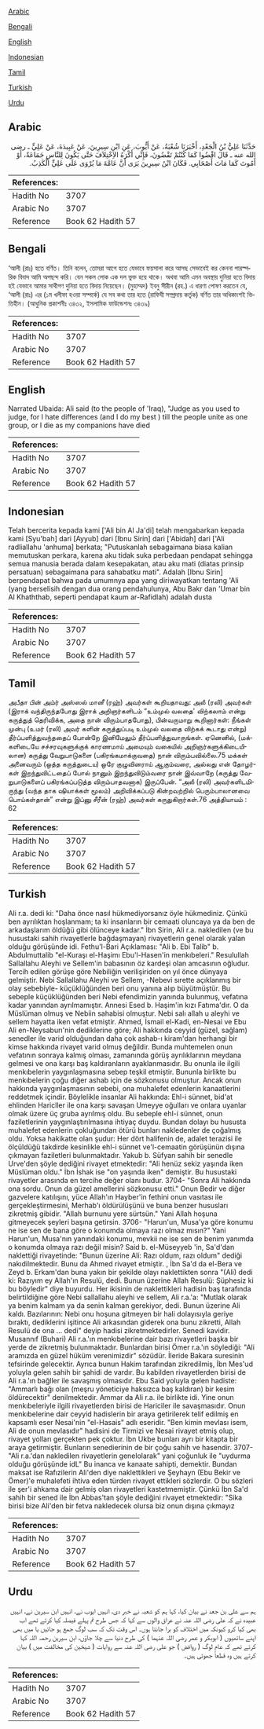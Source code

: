 [Arabic](#arabic)

[Bengali](#bengali)

[English](#english)

[Indonesian](#indonesian)

[Tamil](#tamil)

[Turkish](#turkish)

[Urdu](#urdu)

## Arabic


<div dir="rtl" lang="ar" style={{fontSize:'larger',backgroundColor:'#f8f9fa',padding:20}}>
حَدَّثَنَا عَلِيُّ بْنُ الْجَعْدِ، أَخْبَرَنَا شُعْبَةُ، عَنْ أَيُّوبَ، عَنِ ابْنِ سِيرِينَ، عَنْ عَبِيدَةَ، عَنْ عَلِيٍّ ـ رضى الله عنه ـ قَالَ اقْضُوا كَمَا كُنْتُمْ تَقْضُونَ، فَإِنِّي أَكْرَهُ الاِخْتِلاَفَ حَتَّى يَكُونَ لِلنَّاسِ جَمَاعَةٌ، أَوْ أَمُوتَ كَمَا مَاتَ أَصْحَابِي‏.‏ فَكَانَ ابْنُ سِيرِينَ يَرَى أَنَّ عَامَّةَ مَا يُرْوَى عَلَى عَلِيٍّ الْكَذِبُ‏.‏
</div>
<div style={{backgroundColor:'#f8f9fa',padding:20, marginBottom: 10}}><table> <thead> <tr> <th>References:</th> <th></th> </tr> </thead> <tbody><tr><td>Hadith No</td><td>3707</td></tr><tr><td>Arabic No</td><td>3707</td></tr><tr><td>Reference</td><td>Book 62 Hadith 57</td></tr></tbody></table></div>

## Bengali


<div dir="ltr" lang="bn" style={{fontSize:'larger',backgroundColor:'#f8f9fa',padding:20}}>
‘আলী (রাঃ) হতে বর্ণিত। তিনি বলেন, তোমরা আগে হতে যেভাবে ফয়সালা করে আসছ সেভাবেই কর কেননা পারস্পরিক বিবাদ আমি অপছন্দ করি। যেন সকল লোক এক দল ভুক্ত হয়ে থাকে। অথবা আমি এমন অবস্থায় দুনিয়া হতে বিদায় হই যেভাবে আমার সাথীগণ দুনিয়া হতে বিদায় নিয়েছেন। (মুহাম্মদ) ইবনু সীরীন (রহ.) এ ধারণা পোষণ করতেন যে, ‘আলী (রাঃ) এর (১ম খলীফা হওয়া সম্পর্কে) যে সব কথা তার হতে (রাফিযী সম্প্রদায় কর্তৃক) বর্ণিত তার অধিকাংশই ভিত্তিহীন। (আধুনিক প্রকাশনীঃ ৩৪৩২, ইসলামিক ফাউন্ডেশনঃ ৩৪৩৯)
</div>
<div style={{backgroundColor:'#f8f9fa',padding:20, marginBottom: 10}}><table> <thead> <tr> <th>References:</th> <th></th> </tr> </thead> <tbody><tr><td>Hadith No</td><td>3707</td></tr><tr><td>Arabic No</td><td>3707</td></tr><tr><td>Reference</td><td>Book 62 Hadith 57</td></tr></tbody></table></div>

## English


<div dir="ltr" lang="en" style={{fontSize:'larger',backgroundColor:'#f8f9fa',padding:20}}>
Narrated Ubaida: Ali said (to the people of 'Iraq), "Judge as you used to judge, for I hate differences (and I do my best ) till the people unite as one group, or I die as my companions have died
</div>
<div style={{backgroundColor:'#f8f9fa',padding:20, marginBottom: 10}}><table> <thead> <tr> <th>References:</th> <th></th> </tr> </thead> <tbody><tr><td>Hadith No</td><td>3707</td></tr><tr><td>Arabic No</td><td>3707</td></tr><tr><td>Reference</td><td>Book 62 Hadith 57</td></tr></tbody></table></div>

## Indonesian


<div dir="ltr" lang="id" style={{fontSize:'larger',backgroundColor:'#f8f9fa',padding:20}}>
Telah bercerita kepada kami ['Ali bin Al Ja'di] telah mengabarkan kepada kami [Syu'bah] dari [Ayyub] dari [Ibnu Sirin] dari ['Abidah] dari ['Ali radliallahu 'anhuma] berkata; "Putuskanlah sebagaimana biasa kalian memutuskan perkara, karena aku tidak suka perbedaan pendapat sehingga semua manusia berada dalam kesepakatan, atau aku mati (diatas prinsip persatuan) sebagaimana para sahabatku mati". Adalah [Ibnu Sirin] berpendapat bahwa pada umumnya apa yang diriwayatkan tentang 'Ali (yang berselisih dengan dua orang pendahulunya, Abu Bakr dan 'Umar bin Al Khaththab, seperti pendapat kaum ar-Rafidlah) adalah dusta
</div>
<div style={{backgroundColor:'#f8f9fa',padding:20, marginBottom: 10}}><table> <thead> <tr> <th>References:</th> <th></th> </tr> </thead> <tbody><tr><td>Hadith No</td><td>3707</td></tr><tr><td>Arabic No</td><td>3707</td></tr><tr><td>Reference</td><td>Book 62 Hadith 57</td></tr></tbody></table></div>

## Tamil


<div dir="ltr" lang="ta" style={{fontSize:'larger',backgroundColor:'#f8f9fa',padding:20}}>
அபீதா பின் அம்ர் அஸ்ஸல் மானீ (ரஹ்) அவர்கள் கூறியதாவது: அலீ (ரலி) அவர்கள் (இராக் வந்திருந்தபோது இராக் அறிஞர்களிடம் “உம்முல் வலதை' விற்கலாம் என்று கருத்துத் தெரிவிக்க, அதை நான் விரும்பாதபோது), பின்வருமாறு கூறினார்கள்: நீங்கள் முன்பு (உமர் (ரலி) அவர் களின் கருத்துப்படி உம்முல் வலதை விற்கக் கூடாது என்று) தீர்ப்பளித்துவந்ததைப் போன்றே இனிமேலும் தீர்ப்பளித்துவாருங்கள். ஏனெனில், (மக்களிடையே சச்சரவுகளுக்குக் காரணமாய் அமையும் வகையில் அறிஞர்களுக்கிடையிலான) கருத்து வேறுபாடுகளை (பகிரங்கமாக்குவதை) நான் விரும்பவில்லை.75 மக்கள் அனைவரும் (ஒத்த கருத்துடைய) ஒரே குழுவினராய் ஆகும்வரை, அல்லது என் தோழர்கள் இறந்துவிட்டதைப் போல் நானும் இறந்துவிடும்வரை நான் இவ்வாறே (கருத்து வேறுபாடுகளைப் பகிரங்கப்படுத்த விரும்பாதவனாக) இருப்பேன். “அலீ (ரலி) அவர்களிடமிருந்து (வந்த தாக ஷியாக்கள் மூலம்) அறிவிக்கப்படு கின்றவற்றில் பெரும்பாலானவை பொய்கள்தான்” என்று இப்னு சீரீன் (ரஹ்) அவர்கள் கருதுகிறார்கள்.76 அத்தியாயம் : 62
</div>
<div style={{backgroundColor:'#f8f9fa',padding:20, marginBottom: 10}}><table> <thead> <tr> <th>References:</th> <th></th> </tr> </thead> <tbody><tr><td>Hadith No</td><td>3707</td></tr><tr><td>Arabic No</td><td>3707</td></tr><tr><td>Reference</td><td>Book 62 Hadith 57</td></tr></tbody></table></div>

## Turkish


<div dir="ltr" lang="tr" style={{fontSize:'larger',backgroundColor:'#f8f9fa',padding:20}}>
Ali r.a. dedi ki: "Daha önce nasıl hükmediyorsanız öyle hükmediniz. Çünkü ben ayrılıktan hoşlanmam; ta ki insanların bir cemaati oluncaya ya da ben de arkadaşlarım öldüğü gibi ölünceye kadar." İbn Sirin, Ali r.a. nakledilen (ve bu husustaki sahih rivayetlerle bağdaşmayan) rivayetlerin genel olarak yalan olduğu görüşünde idi. Fethu'l-Bari Açıklaması: "Ali b. Ebi Talib" b. Abdulmuttalib "el-Kuraşı el-Haşimı Ebu'l-Hasen'in menkıbeleri." Resulullah Sallallahu Aleyhi ve Sellem'in babasının öz kardeşi olan amcasının oğludur. Tercih edilen görüşe göre Nebiliğin verilişiriden on yıl önce dünyaya gelmiştir. Nebi Sallallahu Aleyhi ve Sellem, -Nebevi sırette açıklanmış bir olay sebebiyle- küçüklüğünden beri onu yanına alıp büyütmüştür. Bu sebeple küçüklüğünden beri Nebi efendimizin yanında bulunmuş, vefatına kadar yanından ayrılmamıştır. Annesi Esed b. Haşim'in kızı Fatıma'dır. O da Müslüman olmuş ve Nebiin sahabisi olmuştur. Nebi salı allah u aleyhi ve sellem hayatta iken vefat etmiştir. Ahmed, İsmail el-Kadi, en-Nesai ve Ebu Ali en-Neysaburı'nin dediklerine göre; Ali hakkında ceyyid (güzel, sağlam) senedler ile varid olduğundan daha çok ashab-ı kiram'dan herhangi bir kimse hakkında rivayet varid olmuş değildir. Bunda muhtemelen onun vefatının sonraya kalmış olması, zamanında görüş ayrılıklarının meydana gelmesi ve ona karşı baş kaldıranların ayaklanmasıdır. Bu onunla ile ilgili menkıbelerin yaygınlaşmasına sebep teşkil etmiştir. Bununla birlikte bu menkıbelerin çoğu diğer ashab için de sözkonusu olmuştur. Ancak onun hakkında yaygınlaşmasının sebebi, ona muhalefet edenlerin kanaatlerini reddetmek içindir. Böylelikle insanlar Ali hakkında: Ehl-i sünnet, bid'at ehlinden Haricller ile ona karşı savaşan Umeyye oğulları ve onlara uyanlar olmak üzere üç gruba ayrılmış oldu. Bu sebeple ehl-i sünnet, onun faziletlerinin yaygınlaştırılmasına ihtiyaç duydu. Bundan dolayı bu hususta muhalefet edenlerin çokluğundan ötürü bunları nakledenler de çoğalmış oldu. Yoksa hakikatte olan şudur: Her dört halifenin de, adalet terazisi ile ölçüldüğü takdirde kesinlikle ehl-i sünnet ve'l-cemaatin görüşünün dışına çıkmayan faziletleri bulunmaktadır. Yakub b. Süfyan sahih bir senedIe Urve'den şöyle dediğini rivayet etmektedir: "Ali henüz sekiz yaşında iken Müslüman oldu." İbn İshak ise "on yaşında iken" demiştir. Bu husustaki rivayetler arasında en tercihe değer olanı budur. 3704- "Sonra Ali hakkında ona sordu. Onun da güzel amellerini sözkonusu etti." Onun Bedir ve diğer gazvelere katılışını, yüce Allah'ın Hayber'in fethini onun vasıtası ile gerçekleştirmesini, Merhab'ı öldürülüşünü ve buna benzer hususları zikretmiş gibidir. "Allah burnunu yere sürtsün." Yani Allah hoşuna gitmeyecek şeyleri başına getirsin. 3706- "Harun'un, Musa'ya göre konumu ne ise sen de bana göre o konumda olmaya razı olmaz mısın?" Yani Harun'un, Musa'nın yanındaki konumu, mevkii ne ise sen de benim yanımda o konumda olmaya razı değil misin? Said b. el-Müseyyeb 'in, Sa'd'dan naklettiği rivayetinde: "Bunun üzerine Ali: Razı oldum, razı oldum" dediği nakıdilmektedir. Bunu da Ahmed rivayet etmiştir. , İbn Sa'd da el-Bera ve Zeyd b. Erkam'dan buna yakın bir şekilde olayı naklettikten sonra "(Ali) dedi ki: Razıyım ey Allah'ın Resulü, dedi. Bunun üzerine Allah Resulü: Şüphesiz ki bu böyledir" diye buyurdu. Her ikisinin de naklettikleri hadisin baş tarafında belirtildiğine göre Nebi sallallahu aleyhi ve sellem, Ali r.a.'a: "Mutlak olarak ya benim kalmam ya da senin kalman gerekiyor, dedi. Bunun üzerine Ali kaldı. Bazılarının: Nebi onu hoşuna gitmeyen bir hali dolayısıyla geriye bıraktı, dediklerini işitince Ali arkasından giderek ona bunu zikretti, Allah ResuIü de ona ... dedi" deyip hadisi zikretmektedirler. Senedi kavidir. Musannıf (Buhari) Ali r.a.'ın menkıbelerine dair bazı rivayetleri başka bir yerde de zikretmiş bulunmaktadır. Bunlardan birisi Ömer r.a.'ın söylediği: "Ali aramızda en güzel hüküm verenimizdir" sözüdür. İleride Bakara suresinin tefsirinde gelecektir. Ayrıca bunun Hakim tarafından zikredilmiş, İbn Mes'ud yoluyla gelen sahih bir şahidi de vardır. Bu kabilden rivayetlerden birisi de Ali r.a.'ın bağller ile savaşmış olmasıdır. Ebu Said yoluyla gelen hadiste: "Ammarlı bağı olan (meşru yöneticiye haksızca baş kaldıran) bir kesim öldürecektir" denilmektedir. Ammar da Ali r.a. ile birlikte idi. Yine onun menkıbeleriyle ilgili rivayetlerden birisi de Hariciler ile savaşmasıdır. Onun menkıbelerine dair ceyyid hadislerin bir araya getirilerek telif edilmiş en kapsamlı eser Nesai'nin "el-Hasais" adlı eseridir. "Ben kimin mevlası isem, Ali de onun mevlasıdır" hadisini de Tirmizi ve Nesai rivayet etmiş olup, rivayet yolları gerçekten pek çoktur. İbn Ukbe bunları ayrı bir kitapta bir araya getirmiştir. Bunların senedierinin de bir çoğu sahih ve hasendir. 3707- "Ali r.a.'dan nakledilen rivayetlerin genelolarak" yani çoğunluk ile "uydurma olduğu görüşünde idL" Bu inanca ve kanaate sahipti, demektir. Bundan maksat ise Rafızilerin Ali'den diye naklettikleri ve Şeyhayn (Ebu Bekir ve Ömer)'e muhalefeti ihtiva eden türden rivayet ettikleri sözlerdir. O bu sözleri ile şer'i ahkama dair gelmiş olan rivayetleri kastetmemiştir. Çünkü İbn Sa'd sahih bir sened ile İbn Abbas'tan şöyle dediğini rivayet etmektedir: "Sika birisi bize Ali'den bir fetva nakledecek olursa biz onun dışına çıkmayız
</div>
<div style={{backgroundColor:'#f8f9fa',padding:20, marginBottom: 10}}><table> <thead> <tr> <th>References:</th> <th></th> </tr> </thead> <tbody><tr><td>Hadith No</td><td>3707</td></tr><tr><td>Arabic No</td><td>3707</td></tr><tr><td>Reference</td><td>Book 62 Hadith 57</td></tr></tbody></table></div>

## Urdu


<div dir="rtl" lang="ur" style={{fontSize:'larger',backgroundColor:'#f8f9fa',padding:20}}>
ہم سے علی بن جعد نے بیان کیا، کہا ہم کو شعبہ نے خبر دی، انہیں ایوب نے، انہیں ابن سیرین نے، انہیں عبیدہ نے کہ علی رضی اللہ عنہ نے عراق والوں سے کہا کہ جس طرح تم پہلے فیصلہ کیا کرتے تھے اب بھی کیا کرو کیونکہ میں اختلاف کو برا جانتا ہوں۔ اس وقت تک کہ سب لوگ جمع ہو جائیں یا میں بھی اپنے ساتھیوں ( ابوبکر و عمر رضی اللہ عنہما ) کی طرح دنیا سے چلا جاؤں، ابن سیرین رحمہ اللہ کہا کرتے تھے کہ عام لوگ ( روافض ) جو علی رضی اللہ عنہ سے روایات ( شیخین کی مخالفت میں ) بیان کرتے ہیں وہ قطعاً جھوٹی ہیں۔
</div>
<div style={{backgroundColor:'#f8f9fa',padding:20, marginBottom: 10}}><table> <thead> <tr> <th>References:</th> <th></th> </tr> </thead> <tbody><tr><td>Hadith No</td><td>3707</td></tr><tr><td>Arabic No</td><td>3707</td></tr><tr><td>Reference</td><td>Book 62 Hadith 57</td></tr></tbody></table></div>